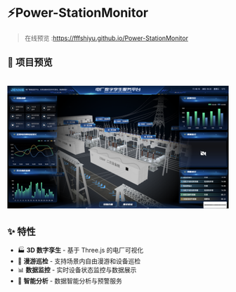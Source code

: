 # ⚡️Power-StationMonitor

> 在线预览
> :https://fffshiyu.github.io/Power-StationMonitor

## 📸 项目预览

<h1 align="center">
  <img src="./screenshots/screenshot-jennie.png" title="Power Station Monitor - Jennie Edition">
</h1>

## ✨ 特性

- 🏭 **3D 数字孪生** - 基于 Three.js 的电厂可视化
- 🚶 **漫游巡检** - 支持场景内自由漫游和设备巡检
- 📊 **数据监控** - 实时设备状态监控与数据展示
- 🎯 **智能分析** - 数据智能分析与预警服务
